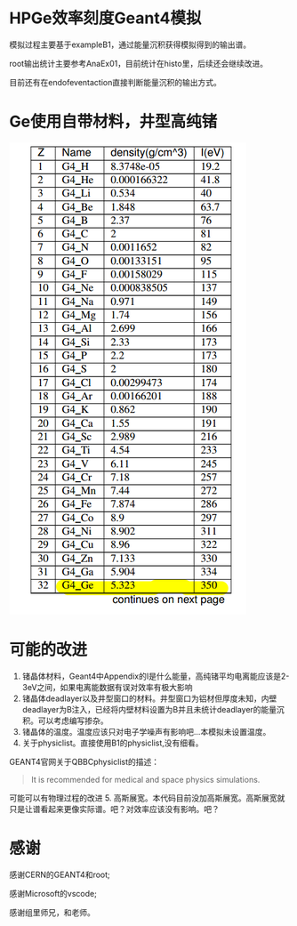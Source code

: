 # HPGe效率刻度Geant4模拟
模拟过程主要基于exampleB1，通过能量沉积获得模拟得到的输出谱。

root输出统计主要参考AnaEx01，目前统计在histo里，后续还会继续改进。

目前还有在endofeventaction直接判断能量沉积的输出方式。
# Ge使用自带材料，井型高纯锗
![Alt text](image.png)
# 可能的改进
1. 锗晶体材料，Geant4中Appendix的I是什么能量，高纯锗平均电离能应该是2-3eV之间，如果电离能数据有误对效率有极大影响
2. 锗晶体deadlayer以及井型窗口的材料。井型窗口为铝材但厚度未知，内壁deadlayer为B注入，已经将内壁材料设置为B并且未统计deadlayer的能量沉积。可以考虑编写掺杂。
3. 锗晶体的温度。温度应该只对电子学噪声有影响吧...本模拟未设置温度。
4. 关于physiclist。直接使用B1的physiclist,没有细看。

GEANT4官网关于QBBCphysiclist的描述：
> It is recommended for medical and space physics simulations.

可能可以有物理过程的改进
5. 高斯展宽。本代码目前没加高斯展宽。高斯展宽就只是让谱看起来更像实际谱。吧？对效率应该没有影响。吧？

# 感谢
感谢CERN的GEANT4和root;

感谢Microsoft的vscode;

感谢组里师兄，和老师。